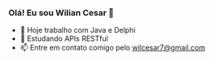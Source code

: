 ### Olá! Eu sou Wilian Cesar 👋


- 🔭 Hoje trabalho com Java e Delphi
- 🌱 Estudando APIs RESTful
- 📫 Entre em contato comigo pelo wilcesar7@gmail.com

